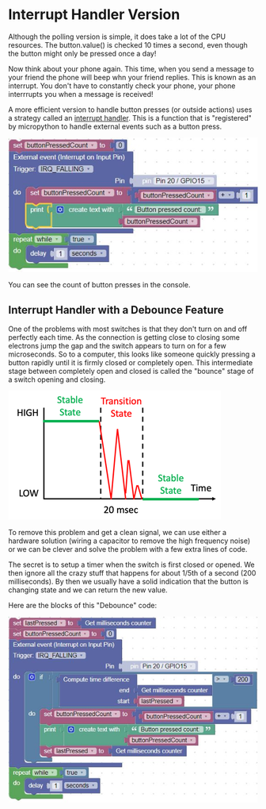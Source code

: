 # Interrupt Handler Version

Although the polling version is simple, it does take a lot of the CPU resources.  The button.value() is checked 10 times a second, even though the button might only be pressed once a day!

Now think about your phone again.  This time, when you send a message to your friend the phone will beep whn your friend replies.  This is known as an interrupt.  You don't have to constantly check your phone, your phone interrrupts you when a message is received!

A more efficient version to handle button presses (or outside actions) uses a strategy called an [interrupt handler](../advanced-labs/02-interrupt-handlers).  This is a function that is "registered" by micropython to handle external events such as a button press.

![Polling Blocks](../../img/pico/interruptBlocks.jpg)

You can see the count of button presses in the console.

## Interrupt Handler with a Debounce Feature

One of the problems with most switches is that they don't turn on and off perfectly each time.  As the connection is getting close to closing some electrons jump the gap and the switch appears to turn on for a few microseconds.  So to a computer, this looks like someone quickly pressing a button rapidly until it is firmly closed or completely open.  This intermediate stage between completely open and closed is called the "bounce" stage of a switch opening and closing.

![Debounce Transition](../../img/pico/debounce-transition.png)

To remove this problem and get a clean signal, we can use either a hardware solution (wiring a capacitor to remove the high frequency noise) or we can be clever and solve the problem with a few extra lines of code.

The secret is to setup a timer when the switch is first closed or opened.  We then ignore all the crazy stuff that happens for about 1/5th of a second (200 milliseconds).  By then we usually have a solid indication that the button is changing state and we can return the new value.

Here are the blocks of this "Debounce" code:

![Debounce blocks](../../img/pico/debounceBlocks.jpg)

